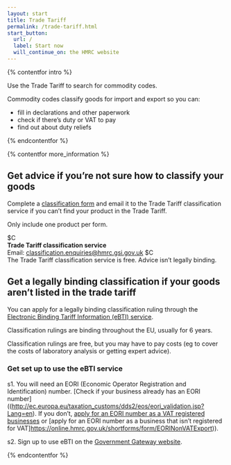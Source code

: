 ```yaml
---
layout: start
title: Trade Tariff
permalink: /trade-tariff.html
start_button:
  url: /
  label: Start now
  will_continue_on: the HMRC website
---
```

{% contentfor intro %}

Use the Trade Tariff to search for commodity codes.

Commodity codes classify goods for import and export so you can:

* fill in declarations and other paperwork
* check if there’s duty or VAT to pay
* find out about duty reliefs

{% endcontentfor %}

{% contentfor more_information %}

## Get advice if you’re not sure how to classify your goods

Complete a [classification form](https://www.gov.uk/government/uploads/system/uploads/attachment_data/file/447050/CIP_27_Tariff_Classification_Change_of_Service_Delivery.pdf) and email it to the Trade Tariff classification service if you can’t find your product in the Trade Tariff.

Only include one product per form.

$C  
**Trade Tariff classification service**  
Email: <classification.enquiries@hmrc.gsi.gov.uk>
$C  
The Trade Tariff classification service is free. Advice isn’t legally binding.

## Get a legally binding classification if your goods aren’t listed in the trade tariff

You can apply for a legally binding classification ruling through the [Electronic Binding Tariff Information (eBTI) service](https://secure.hmce.gov.uk/ecom/login/index.html).

Classification rulings are binding throughout the EU, usually for 6 years.

Classification rulings are free, but you may have to pay costs (eg to cover the costs of laboratory analysis or getting expert advice).

### Get set up to use the eBTI service

s1. You will need an EORI (Economic Operator Registration and Identification) number. [Check if your business already has an EORI number]((http://ec.europa.eu/taxation_customs/dds2/eos/eori_validation.jsp?Lang=en). If you don’t, [apply for an EORI number as a VAT registered businesses](https://online.hmrc.gov.uk/shortforms/form/EORIVAT) or [apply for an EORI number as a business that isn’t registered for VAT]https://online.hmrc.gov.uk/shortforms/form/EORINonVATExport)).

s2. Sign up to use eBTI on the [Government Gateway website](http://www.gateway.gov.uk/).

{% endcontentfor %}
